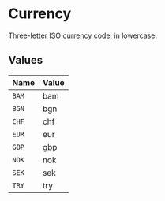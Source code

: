 # Currency

Three-letter [ISO currency code](https://www.iso.org/iso-4217-currency-codes.html), in lowercase.


## Values

| Name  | Value |
| ----- | ----- |
| `BAM` | bam   |
| `BGN` | bgn   |
| `CHF` | chf   |
| `EUR` | eur   |
| `GBP` | gbp   |
| `NOK` | nok   |
| `SEK` | sek   |
| `TRY` | try   |